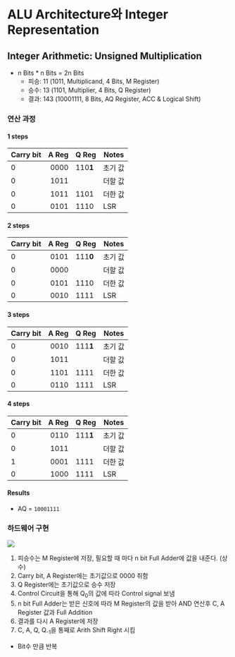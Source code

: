 # ALU Architecture와 Integer Representation

## Integer Arithmetic: Unsigned Multiplication

* n Bits * n Bits = 2n Bits
    * 피승: 11 (1011, Multiplicand, 4 Bits, M Register)
    * 승수: 13 (1101, Multiplier, 4 Bits, Q Register)
    * 결과: 143 (10001111, 8 Bits, AQ Register, ACC & Logical Shift)

### 연산 과정

#### 1 steps

Carry bit | A Reg | Q Reg | Notes
----------|------:|:------|------
0         | 0000  | 110**1**  | 초기 값
0         | 1011  |       | 더할 값
0         | 1011  | 1101  | 더한 값
0         | 0101  | 1110  | LSR

#### 2 steps

Carry bit | A Reg | Q Reg | Notes
----------|------:|:------|------
0         | 0101  | 111**0**  | 초기 값
0         | 0000  |       | 더할 값
0         | 0101  | 1110  | 더한 값
0         | 0010  | 1111  | LSR

#### 3 steps

Carry bit | A Reg | Q Reg | Notes
----------|------:|:------|------
0         | 0010  | 111**1**  | 초기 값
0         | 1011  |       | 더할 값
0         | 1101  | 1111  | 더한 값
0         | 0110  | 1111  | LSR

#### 4 steps

Carry bit | A Reg | Q Reg | Notes
----------|------:|:------|------
0         | 0110  | 111**1**  | 초기 값
0         | 1011  |       | 더할 값
1         | 0001  | 1111  | 더한 값
0         | 1000  | 1111  | LSR

#### Results

* AQ = `10001111`

### 하드웨어 구현

![](../resources/int-arithmetic-4.png)

1. 피승수는 M Register에 저장, 필요할 때 마다 n bit Full Adder에 값을 내준다. (상수)
2. Carry bit, A Register에는 초기값으로 0000 취함
3. Q Register에는 초기값으로 승수 저장
4. Control Circuit을 통해 Q<sub>0</sub>의 값에 따라 Control signal 보냄
5. n bit Full Adder는 받은 신호에 따라 M Register의 값을 받아 AND 연산후 C, A Register 값과 Full Addition
6. 결과를 다시 A Register에 저장
7. C, A, Q, Q<sub>-1</sub>을 통째로 Arith Shift Right 시킴
* Bit수 만큼 반복




